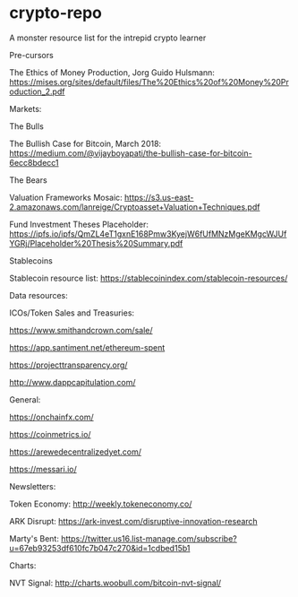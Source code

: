 # crypto-repo
A monster resource list for the intrepid crypto learner

Pre-cursors

The Ethics of Money Production,  Jorg Guido Hulsmann: https://mises.org/sites/default/files/The%20Ethics%20of%20Money%20Production_2.pdf

Markets:

The Bulls

The Bullish Case for Bitcoin, March 2018: https://medium.com/@vijayboyapati/the-bullish-case-for-bitcoin-6ecc8bdecc1



The Bears




Valuation Frameworks
Mosaic: https://s3.us-east-2.amazonaws.com/lanreige/Cryptoasset+Valuation+Techniques.pdf


Fund Investment Theses
Placeholder: https://ipfs.io/ipfs/QmZL4eT1gxnE168Pmw3KyejW6fUfMNzMgeKMgcWJUfYGRj/Placeholder%20Thesis%20Summary.pdf


Stablecoins

Stablecoin resource list: https://stablecoinindex.com/stablecoin-resources/


Data resources:

ICOs/Token Sales and Treasuries:

https://www.smithandcrown.com/sale/

https://app.santiment.net/ethereum-spent

https://projecttransparency.org/

http://www.dappcapitulation.com/

General:

https://onchainfx.com/

https://coinmetrics.io/

https://arewedecentralizedyet.com/

https://messari.io/

Newsletters:

Token Economy: http://weekly.tokeneconomy.co/

ARK Disrupt: https://ark-invest.com/disruptive-innovation-research

Marty's Bent: https://twitter.us16.list-manage.com/subscribe?u=67eb93253df610fc7b047c270&id=1cdbed15b1

Charts:

NVT Signal: http://charts.woobull.com/bitcoin-nvt-signal/
